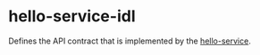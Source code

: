 # hello-service-idl
Defines the API contract that is implemented by the [hello-service](./hello-service).
